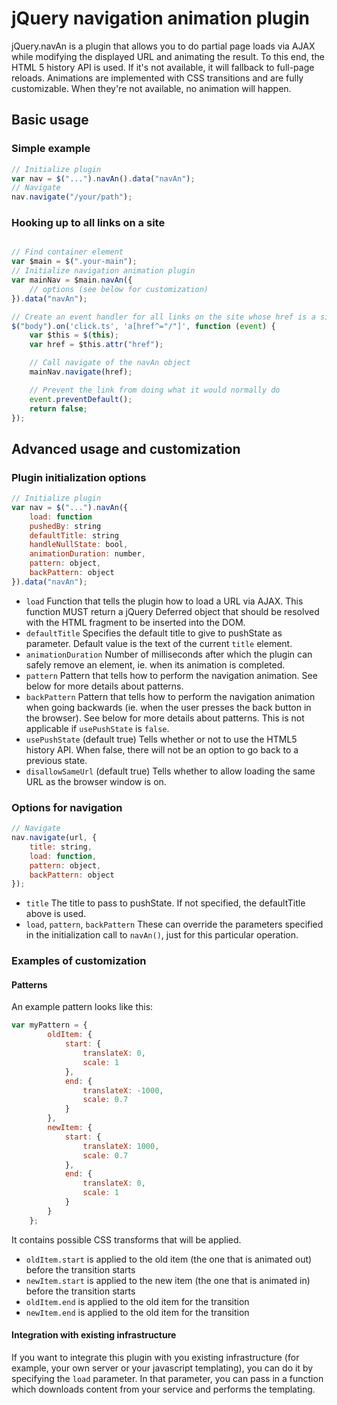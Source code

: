 jQuery navigation animation plugin
==================================

jQuery.navAn is a plugin that allows you to do partial page loads via AJAX while modifying the displayed URL and animating the result.
To this end, the HTML 5 history API is used. If it's not available, it will fallback to full-page reloads.
Animations are implemented with CSS transitions and are fully customizable. When they're not available, no animation will happen.

Basic usage
-----------

### Simple example

```javascript
// Initialize plugin
var nav = $("...").navAn().data("navAn");
// Navigate
nav.navigate("/your/path");
```

### Hooking up to all links on a site

```javascript

// Find container element
var $main = $(".your-main");
// Initialize navigation animation plugin
var mainNav = $main.navAn({
    // options (see below for customization)
}).data("navAn");

// Create an event handler for all links on the site whose href is a site-relative URL
$("body").on('click.ts', 'a[href^="/"]', function (event) {
    var $this = $(this);
    var href = $this.attr("href");

    // Call navigate of the navAn object
    mainNav.navigate(href);

    // Prevent the link from doing what it would normally do
    event.preventDefault();
    return false;
});

```

Advanced usage and customization
------------------------------

### Plugin initialization options

```javascript
// Initialize plugin
var nav = $("...").navAn({
    load: function
    pushedBy: string
    defaultTitle: string
    handleNullState: bool,
    animationDuration: number,
    pattern: object,
    backPattern: object
}).data("navAn");
```

* `load`
Function that tells the plugin how to load a URL via AJAX.
This function MUST return a jQuery Deferred object that should be resolved with the HTML fragment to be inserted into the DOM.
* `defaultTitle`
Specifies the default title to give to pushState as parameter.
Default value is the text of the current `title` element.
* `animationDuration`
Number of milliseconds after which the plugin can safely remove an element, ie. when its animation is completed.
* `pattern`
Pattern that tells how to perform the navigation animation. See below for more details about patterns.
* `backPattern`
Pattern that tells how to perform the navigation animation when going backwards (ie. when the user presses the back button in the browser). See below for more details about patterns. This is not applicable if `usePushState` is `false`.
* `usePushState` (default true)
Tells whether or not to use the HTML5 history API. When false, there will not be an option to go back to a previous state.
* `disallowSameUrl` (default true)
Tells whether to allow loading the same URL as the browser window is on.

### Options for navigation

```javascript
// Navigate
nav.navigate(url, {
    title: string,
    load: function,
    pattern: object,
    backPattern: object
});
```

* `title`
The title to pass to pushState. If not specified, the defaultTitle above is used.
* `load`, `pattern`, `backPattern`
These can override the parameters specified in the initialization call to `navAn()`, just for this particular operation.

### Examples of customization

#### Patterns

An example pattern looks like this:

```javascript
var myPattern = {
        oldItem: {
            start: {
                translateX: 0,
                scale: 1
            },
            end: {
                translateX: -1000,
                scale: 0.7
            }
        },
        newItem: {
            start: {
                translateX: 1000,
                scale: 0.7
            },
            end: {
                translateX: 0,
                scale: 1
            }
        }
    };
```

It contains possible CSS transforms that will be applied.

* `oldItem.start` is applied to the old item (the one that is animated out) before the transition starts
* `newItem.start` is applied to the new item (the one that is animated in) before the transition starts
* `oldItem.end` is applied to the old item for the transition
* `newItem.end` is applied to the old item for the transition

#### Integration with existing infrastructure

If you want to integrate this plugin with you existing infrastructure (for example, your own server or your javascript templating),
you can do it by specifying the `load` parameter. In that parameter, you can pass in a function which downloads content from your service
and performs the templating.
